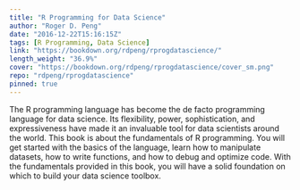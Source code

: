 ```yaml
---
title: "R Programming for Data Science"
author: "Roger D. Peng"
date: "2016-12-22T15:16:15Z"
tags: [R Programming, Data Science]
link: "https://bookdown.org/rdpeng/rprogdatascience/"
length_weight: "36.9%"
cover: "https://bookdown.org/rdpeng/rprogdatascience/cover_sm.png"
repo: "rdpeng/rprogdatascience"
pinned: true
---
```


The R programming language has become the de facto programming language for data science. Its flexibility, power, sophistication, and expressiveness have made it an invaluable tool for data scientists around the world. This book is about the fundamentals of R programming. You will get started with the basics of the language, learn how to manipulate datasets, how to write functions, and how to debug and optimize code. With the fundamentals provided in this book, you will have a solid foundation on which to build your data science toolbox.
